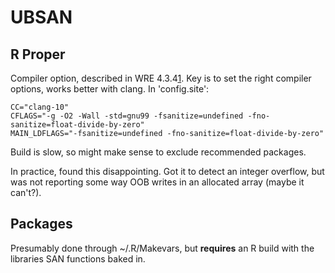 # UBSAN

## R Proper

Compiler option, described in WRE 4.3.4[1]. Key is to set the right compiler
options, works better with clang.  In 'config.site':

    CC="clang-10"
    CFLAGS="-g -O2 -Wall -std=gnu99 -fsanitize=undefined -fno-sanitize=float-divide-by-zero"
    MAIN_LDFLAGS="-fsanitize=undefined -fno-sanitize=float-divide-by-zero"

Build is slow, so might make sense to exclude recommended packages.

In practice, found this disappointing.  Got it to detect an integer overflow,
but was not reporting some way OOB writes in an allocated array (maybe it
can't?).

## Packages

Presumably done through ~/.R/Makevars, but **requires** an R build with the
libraries SAN functions baked in.

[1]: https://cran.r-project.org/doc/manuals/R-exts.html#Using-Undefined-Behaviour-Sanitizer


